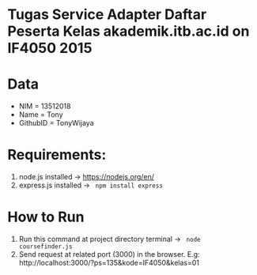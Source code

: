 # Tugas Service Adapter Daftar Peserta Kelas akademik.itb.ac.id on IF4050 2015

# Data
 * NIM      = 13512018
 * Name     = Tony
 * GithubID = TonyWijaya

# Requirements:
 1. node.js installed -> https://nodejs.org/en/
 2. express.js installed -> <code> npm install express</code>

# How to Run
 1. Run this command at project directory terminal -> <code> node coursefinder.js </code>
 2. Send request at related port (3000) in the browser.  E.g: http://localhost:3000/?ps=135&kode=IF4050&kelas=01
